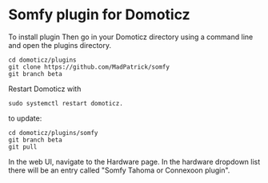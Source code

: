 # Somfy plugin for Domoticz


To install plugin
Then go in your Domoticz directory using a command line and open the plugins directory.
```
cd domoticz/plugins
git clone https://github.com/MadPatrick/somfy
git branch beta 
```
Restart Domoticz with 
```
sudo systemctl restart domoticz.
```

to update:
```
cd domoticz/plugins/somfy
git branch beta 
git pull
```

In the web UI, navigate to the Hardware page. In the hardware dropdown list there will be an entry called "Somfy Tahoma or Connexoon plugin".
